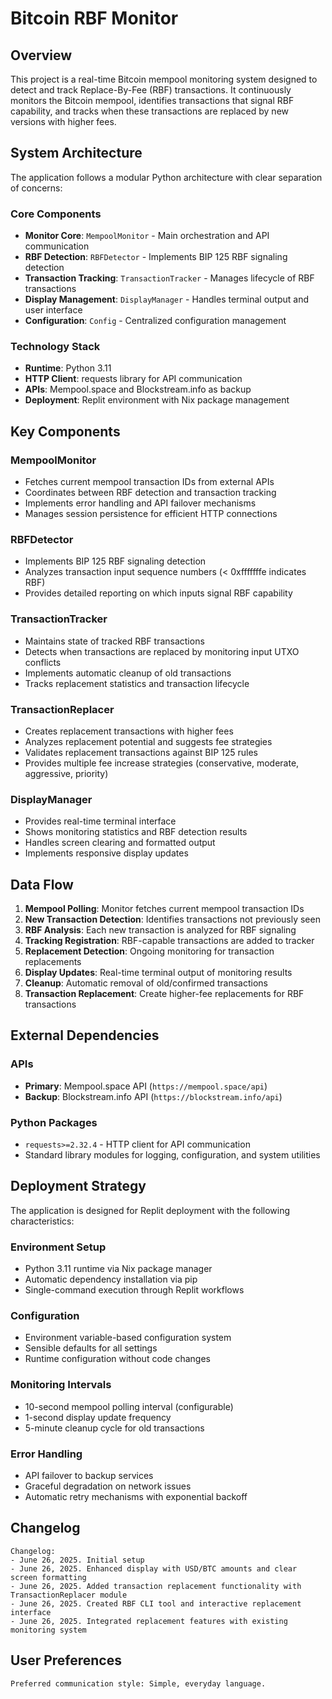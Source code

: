 # Bitcoin RBF Monitor

## Overview

This project is a real-time Bitcoin mempool monitoring system designed to detect and track Replace-By-Fee (RBF) transactions. It continuously monitors the Bitcoin mempool, identifies transactions that signal RBF capability, and tracks when these transactions are replaced by new versions with higher fees.

## System Architecture

The application follows a modular Python architecture with clear separation of concerns:

### Core Components
- **Monitor Core**: `MempoolMonitor` - Main orchestration and API communication
- **RBF Detection**: `RBFDetector` - Implements BIP 125 RBF signaling detection
- **Transaction Tracking**: `TransactionTracker` - Manages lifecycle of RBF transactions
- **Display Management**: `DisplayManager` - Handles terminal output and user interface
- **Configuration**: `Config` - Centralized configuration management

### Technology Stack
- **Runtime**: Python 3.11
- **HTTP Client**: requests library for API communication
- **APIs**: Mempool.space and Blockstream.info as backup
- **Deployment**: Replit environment with Nix package management

## Key Components

### MempoolMonitor
- Fetches current mempool transaction IDs from external APIs
- Coordinates between RBF detection and transaction tracking
- Implements error handling and API failover mechanisms
- Manages session persistence for efficient HTTP connections

### RBFDetector
- Implements BIP 125 RBF signaling detection
- Analyzes transaction input sequence numbers (< 0xfffffffe indicates RBF)
- Provides detailed reporting on which inputs signal RBF capability

### TransactionTracker
- Maintains state of tracked RBF transactions
- Detects when transactions are replaced by monitoring input UTXO conflicts
- Implements automatic cleanup of old transactions
- Tracks replacement statistics and transaction lifecycle

### TransactionReplacer
- Creates replacement transactions with higher fees
- Analyzes replacement potential and suggests fee strategies
- Validates replacement transactions against BIP 125 rules
- Provides multiple fee increase strategies (conservative, moderate, aggressive, priority)

### DisplayManager
- Provides real-time terminal interface
- Shows monitoring statistics and RBF detection results
- Handles screen clearing and formatted output
- Implements responsive display updates

## Data Flow

1. **Mempool Polling**: Monitor fetches current mempool transaction IDs
2. **New Transaction Detection**: Identifies transactions not previously seen
3. **RBF Analysis**: Each new transaction is analyzed for RBF signaling
4. **Tracking Registration**: RBF-capable transactions are added to tracker
5. **Replacement Detection**: Ongoing monitoring for transaction replacements
6. **Display Updates**: Real-time terminal output of monitoring results
7. **Cleanup**: Automatic removal of old/confirmed transactions
8. **Transaction Replacement**: Create higher-fee replacements for RBF transactions

## External Dependencies

### APIs
- **Primary**: Mempool.space API (`https://mempool.space/api`)
- **Backup**: Blockstream.info API (`https://blockstream.info/api`)

### Python Packages
- `requests>=2.32.4` - HTTP client for API communication
- Standard library modules for logging, configuration, and system utilities

## Deployment Strategy

The application is designed for Replit deployment with the following characteristics:

### Environment Setup
- Python 3.11 runtime via Nix package manager
- Automatic dependency installation via pip
- Single-command execution through Replit workflows

### Configuration
- Environment variable-based configuration system
- Sensible defaults for all settings
- Runtime configuration without code changes

### Monitoring Intervals
- 10-second mempool polling interval (configurable)
- 1-second display update frequency
- 5-minute cleanup cycle for old transactions

### Error Handling
- API failover to backup services
- Graceful degradation on network issues
- Automatic retry mechanisms with exponential backoff

## Changelog

```
Changelog:
- June 26, 2025. Initial setup
- June 26, 2025. Enhanced display with USD/BTC amounts and clear screen formatting
- June 26, 2025. Added transaction replacement functionality with TransactionReplacer module
- June 26, 2025. Created RBF CLI tool and interactive replacement interface
- June 26, 2025. Integrated replacement features with existing monitoring system
```

## User Preferences

```
Preferred communication style: Simple, everyday language.
```